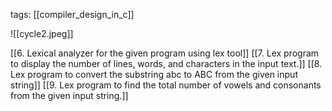 tags: [[compiler_design_in_c]]

![[cycle2.jpeg]]

[[6. Lexical analyzer for the given program using lex tool]]
[[7. Lex program to display the number of lines, words, and characters in the input text.]]
[[8. Lex program to convert the substring abc to ABC from the given input string]]
[[9. Lex program to find the total number of vowels and consonants from the given input string.]]

